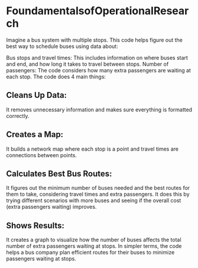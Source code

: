 # FoundamentalsofOperationalResearch

Imagine a bus system with multiple stops. This code helps figure out the best way to schedule buses using data about:

Bus stops and travel times: This includes information on where buses start and end, and how long it takes to travel between stops.
Number of passengers: The code considers how many extra passengers are waiting at each stop.
The code does 4 main things:

## Cleans Up Data: 
It removes unnecessary information and makes sure everything is formatted correctly.
## Creates a Map:
It builds a network map where each stop is a point and travel times are connections between points.
## Calculates Best Bus Routes:
It figures out the minimum number of buses needed and the best routes for them to take, considering travel times and extra passengers. It does this by trying different scenarios with more buses and seeing if the overall cost (extra passengers waiting) improves.
## Shows Results:
It creates a graph to visualize how the number of buses affects the total number of extra passengers waiting at stops.
In simpler terms, the code helps a bus company plan efficient routes for their buses to minimize passengers waiting at stops.
